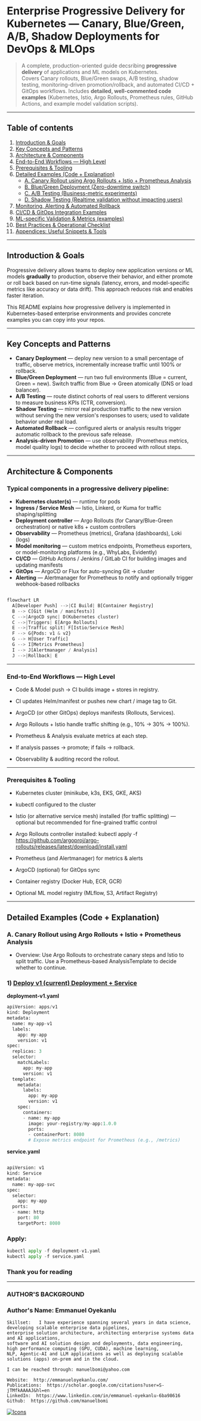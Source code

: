 # Enterprise Progressive Delivery for Kubernetes — Canary, Blue/Green, A/B, Shadow Deployments for DevOps & MLOps



> A complete, production-oriented guide decsribing **progressive delivery** of applications and ML models on Kubernetes.  
> Covers Canary rollouts, Blue/Green swaps, A/B testing, shadow testing, monitoring-driven promotion/rollback, and automated CI/CD + GitOps workflows. Includes **detailed, well-commented code examples** (Kubernetes, Istio, Argo Rollouts, Prometheus rules, GitHub Actions, and example model validation scripts).

---

## Table of contents

1. [Introduction & Goals](#introduction--goals)  
2. [Key Concepts and Patterns](#key-concepts-and-patterns)  
3. [Architecture & Components](#architecture--components)  
4. [End-to-End Workflows — High Level](#end-to-end-workflows--high-level)  
5. [Prerequisites & Tooling](#prerequisites--tooling)  
6. [Detailed Examples (Code + Explanation)](#detailed-examples-code--explanation)  
   - [A. Canary Rollout using Argo Rollouts + Istio + Prometheus Analysis](#a-canary-rollout-using-argo-rollouts--istio--prometheus-analysis)  
   - [B. Blue/Green Deployment (Zero-downtime switch)](#b-bluegreen-deployment-zero-downtime-switch)  
   - [C. A/B Testing (Business-metric experiments)](#c-ab-testing-business-metric-experiments)  
   - [D. Shadow Testing (Realtime validation without impacting users)](#d-shadow-testing-realtime-validation-without-impact)  
7. [Monitoring, Alerting & Automated Rollback](#monitoring-alerting--automated-rollback)  
8. [CI/CD & GitOps Integration Examples](#cicd--gitops-integration-examples)  
9. [ML-specific Validation & Metrics (examples)](#ml-specific-validation--metrics-examples)  
10. [Best Practices & Operational Checklist](#best-practices--operational-checklist)  
11. [Appendices: Useful Snippets & Tools](#appendices-useful-snippets--tools)  

---

## Introduction & Goals

Progressive delivery allows teams to deploy new application versions or ML models **gradually** to production, observe their behavior, and either promote or roll back based on run-time signals (latency, errors, and model-specific metrics like accuracy or data drift). This approach reduces risk and enables faster iteration.

This README explains *how* progressive delivery is implemented in Kubernetes-based enterprise environments and provides concrete examples you can copy into your repos.

---

## Key Concepts and Patterns

- **Canary Deployment** — deploy new version to a small percentage of traffic, observe metrics, incrementally increase traffic until 100% or rollback.  
- **Blue/Green Deployment** — run two full environments (Blue = current, Green = new). Switch traffic from Blue → Green atomically (DNS or load balancer).  
- **A/B Testing** — route distinct cohorts of real users to different versions to measure business KPIs (CTR, conversion).  
- **Shadow Testing** — mirror real production traffic to the new version without serving the new version's responses to users; used to validate behavior under real load.  
- **Automated Rollback** — configured alerts or analysis results trigger automatic rollback to the previous safe release.  
- **Analysis-driven Promotion** — use observability (Prometheus metrics, model quality logs) to decide whether to proceed with rollout steps.

---

## Architecture & Components

### Typical components in a progressive delivery pipeline:

- **Kubernetes cluster(s)** — runtime for pods
- **Ingress / Service Mesh** — Istio, Linkerd, or Kuma for traffic shaping/splitting
- **Deployment controller** — Argo Rollouts (for Canary/Blue-Green orchestration) or native k8s + custom controllers
- **Observability** — Prometheus (metrics), Grafana (dashboards), Loki (logs)
- **Model monitoring** — custom metrics endpoints, Prometheus exporters, or model-monitoring platforms (e.g., WhyLabs, Evidently)
- **CI/CD** — GitHub Actions / Jenkins / GitLab CI for building images and updating manifests
- **GitOps** — ArgoCD or Flux for auto-syncing Git → cluster
- **Alerting** — Alertmanager for Prometheus to notify and optionally trigger webhook-based rollbacks




```python

flowchart LR
  A[Developer Push] -->|CI Build| B[Container Registry]
  B --> C[Git (Helm / manifests)]
  C -->|ArgoCD sync| D(Kubernetes cluster)
  C -->|Triggers| E[Argo Rollouts]
  E -->|Traffic split| F[Istio/Service Mesh]
  F --> G{Pods: v1 & v2}
  G --> H[User Traffic]
  G --> I[Metrics Prometheus]
  I --> J[Alertmanager / Analysis]
  J -->|Rollback| E
```

---

### End-to-End Workflows — High Level

- Code & Model push → CI builds image + stores in registry.

- CI updates Helm/manifest or pushes new chart / image tag to Git.

- ArgoCD (or other GitOps) deploys manifests (Rollouts, Services).

- Argo Rollouts + Istio handle traffic shifting (e.g., 10% → 30% → 100%).

- Prometheus & Analysis evaluate metrics at each step.

- If analysis passes → promote; if fails → rollback.

- Observability & auditing record the rollout.

---

### Prerequisites & Tooling

- Kubernetes cluster (minikube, k3s, EKS, GKE, AKS)

- kubectl configured to the cluster

- Istio (or alternative service mesh) installed (for traffic splitting) — optional but recommended for fine-grained traffic control

- Argo Rollouts controller installed: kubectl apply -f https://github.com/argoproj/argo-rollouts/releases/latest/download/install.yaml

- Prometheus (and Alertmanager) for metrics & alerts

- ArgoCD (optional) for GitOps sync

- Container registry (Docker Hub, ECR, GCR)

- Optional ML model registry (MLflow, S3, Artifact Registry)

---

## Detailed Examples (Code + Explanation)

### A. Canary Rollout using Argo Rollouts + Istio + Prometheus Analysis

- Overview: Use Argo Rollouts to orchestrate canary steps and Istio to split traffic. Use a Prometheus-based AnalysisTemplate to decide whether to continue.

### 1) <ins>Deploy v1 (current) Deployment + Service</ins>

**deployment-v1.yaml**

```python
apiVersion: apps/v1
kind: Deployment
metadata:
  name: my-app-v1
  labels:
    app: my-app
    version: v1
spec:
  replicas: 3
  selector:
    matchLabels:
      app: my-app
      version: v1
  template:
    metadata:
      labels:
        app: my-app
        version: v1
    spec:
      containers:
      - name: my-app
        image: your-registry/my-app:1.0.0
        ports:
        - containerPort: 8080
        # Expose metrics endpoint for Prometheus (e.g., /metrics)

```

**service.yaml**

```python

apiVersion: v1
kind: Service
metadata:
  name: my-app-svc
spec:
  selector:
    app: my-app
  ports:
  - name: http
    port: 80
    targetPort: 8080
```

### Apply:

```python
kubectl apply -f deployment-v1.yaml
kubectl apply -f service.yaml
```
























































### Thank you for reading
---

### **AUTHOR'S BACKGROUND**
### Author's Name:  Emmanuel Oyekanlu
```
Skillset:   I have experience spanning several years in data science, developing scalable enterprise data pipelines,
enterprise solution architecture, architecting enterprise systems data and AI applications,
software and AI solution design and deployments, data engineering, high performance computing (GPU, CUDA), machine learning,
NLP, Agentic-AI and LLM applications as well as deploying scalable solutions (apps) on-prem and in the cloud.

I can be reached through: manuelbomi@yahoo.com

Website:  http://emmanueloyekanlu.com/
Publications:  https://scholar.google.com/citations?user=S-jTMfkAAAAJ&hl=en
LinkedIn:  https://www.linkedin.com/in/emmanuel-oyekanlu-6ba98616
Github:  https://github.com/manuelbomi

```
[![Icons](https://skillicons.dev/icons?i=aws,azure,gcp,scala,mongodb,redis,cassandra,kafka,anaconda,matlab,nodejs,django,py,c,anaconda,git,github,mysql,docker,kubernetes&theme=dark)](https://skillicons.dev)
